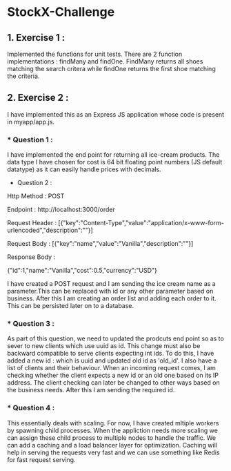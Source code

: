 # StockX-Challenge

## 1. Exercise 1  : 
   Implemented the functions for unit tests. There are 2 function implementations : findMany and findOne. FindMany returns all shoes matching the search critera while findOne returns the first shoe matching the criteria.
   
## 2. Exercise 2 : 

   I have implemented this as an Express JS application whose code is present in myapp/app.js.

###   *  Question 1 : 
   I have implemented the end point for returning all ice-cream  products. The data type I have chosen for cost is 64 bit floating point numbers (JS default datatype) as it can easily handle prices with decimals.
   * Question 2 : 
   
   Http Method : POST
   
   Endpoint : http://localhost:3000/order
   
   Request Header :
   [{"key":"Content-Type","value":"application/x-www-form-urlencoded","description":""}]
   
   Request Body :
   [{"key":"name","value":"Vanilla","description":""}]
   
   Response Body :
   
   {"id":1,"name":"Vanilla","cost":0.5,"currency":"USD"}
   
   I have created a POST request and I am sending the ice cream name as a parameter.This can be replaced with id or any other parameter based on business. After this I am creating an order list and adding each order to it. This can be persisted later on to a database.
   
###   * Question 3 :
   
   As part of this question,  we need to updated the prodcuts end point so as to sever to new clients which use uuid as id. This change must also be backward compatible to serve clients expecting int ids. To do this, I have added a new id : which is uuid and updated old id as 'old_id'. I also have a list of clients and their behaviour. When an incoming request comes, I am checking whether the client expects a new id or an old one based on its IP address. The client checking can later be changed to other ways based on the business needs. After this I am sending the required id.
    
###   * Question 4 :
    
   This essentially deals with scaling. For now, I have created mltiple workers by spawning child processes. When the appliction needs more scaling we can assign these child process to multiple nodes to handle the traffic. We can add a caching and a load balancer layer for optimization. Caching will help in serving the requests very fast and we can use something like Redis for fast request serving. 
